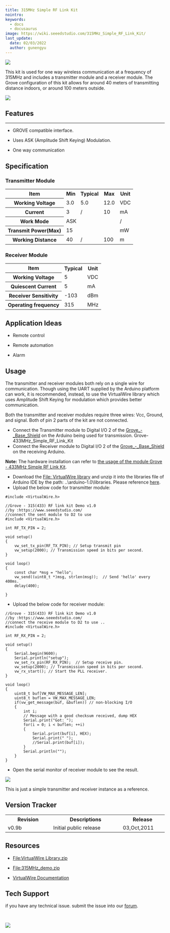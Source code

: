 ```yaml
---
title: 315MHz Simple RF Link Kit
nointro:
keywords:
  - docs
  - docusaurus
image: https://wiki.seeedstudio.com/315MHz_Simple_RF_Link_Kit/
last_update:
  date: 02/03/2022
  author: gunengyu
---
```

![](https://files.seeedstudio.com/wiki/315MHz_Simple_RF_Link_Kit/img/315M_433M.jpg)

This kit is used for one way wireless communication at a frequency of 315MHz and includes a transmitter module and a receiver module. The Grove configuration of this kit allows for around 40 meters of transmitting distance indoors, or around 100 meters outside.

[![](https://files.seeedstudio.com/wiki/Seeed-WiKi/docs/images/300px-Get_One_Now_Banner-ragular.png)](https://www.seeedstudio.com/grove-315mhz-simple-rf-link-kit-p-1061.html?cPath=139_140)

## Features

---

* GROVE compatible interface.

* Uses ASK (Amplitude Shift Keying) Modulation.

* One way communication

## Specification

### Transmitter Module

<table  cellspacing="0" width="80%">
<tr>
<th scope="col"> Item
</th>
<th scope="col"> Min
</th>
<th scope="col"> Typical
</th>
<th scope="col"> Max
</th>
<th scope="col"> Unit
</th></tr>
<tr>
<th scope="row"> Working Voltage
</th>
<td> 3.0
</td>
<td> 5.0
</td>
<td> 12.0
</td>
<td> VDC
</td></tr>
<tr>
<th scope="row"> Current
</th>
<td> 3
</td>
<td> /
</td>
<td> 10
</td>
<td> mA
</td></tr>
<tr>
<th scope="row">Work Mode
</th>
<td colspan="3"> ASK
</td>
<td> /
</td></tr>
<tr>
<th scope="row"> Transmit Power(Max)
</th>
<td colspan="3"> 15
</td>
<td> mW
</td></tr>
<tr>
<th scope="row"> Working Distance
</th>
<td> 40
</td>
<td> /
</td>
<td> 100
</td>
<td> m
</td></tr></table>

### Receiver Module

<table  cellspacing="0" width="80%">
<tr>
<th scope="col"> Item
</th>
<th scope="col"> Typical
</th>
<th scope="col"> Unit
</th></tr>
<tr>
<th scope="row"> Working Voltage
</th>
<td> 5
</td>
<td> VDC
</td></tr>
<tr>
<th scope="row"> Quiescent Current
</th>
<td> 5
</td>
<td> mA
</td></tr>
<tr>
<th scope="row"> Receiver Sensitivity
</th>
<td> -103
</td>
<td> dBm
</td></tr>
<tr>
<th scope="row"> Operating frequency
</th>
<td> 315
</td>
<td> MHz
</td></tr></table>

## Application Ideas

* Remote control

* Remote automation

* Alarm

## Usage

The transmitter and receiver modules both rely on a single wire for communication. Though using the UART supplied by the Arduino platform can work, it is recommended, instead, to use the VirtualWire library which uses Amplitude Shift Keying for modulation which provides better communication.

Both the transmitter and receiver modules require three wires: Vcc, Ground, and signal. Both of pin 2 parts of the kit are not connected.

* Connect the Transmitter module to Digital I/O 2 of the [Grove_-_Base_Shield](/Top_Brand/Arduino/shield/Base_Shield_V2 "Grove - Base Shield") on the Arduino being used for transmission.
Grove-433MHz_Simple_RF_Link_Kit
* Connect the Receiver module to Digital I/O 2 of the [Grove_-_Base_Shield](/Top_Brand/Arduino/shield/Base_Shield_V2 "Grove - Base Shield") on the receiving Arduino.

**Note:** The hardware installation can refer to [the usage of the module Grove - 433MHz Simple RF Link Kit](/Sensor/Grove/Grove_Sensors_Network/RF/Grove-433MHz_Simple_RF_Link_Kit "Grove-433MHz_Simple_RF_Link_Kit").

* Download the [File: VirtualWire library](https://files.seeedstudio.com/wiki/315MHz_Simple_RF_Link_Kit/res/VirtualWire_Library.zip) and unzip it into the libraries file of Arduino IDE by the path: ..\arduino-1.0\libraries. Please reference [here](http://www.pjrc.com/teensy/td_libs_VirtualWire.html).
* Upload the below code for transmitter module:

```
#include <VirtualWire.h>

//Grove - 315(433) RF link kit Demo v1.0
//by :https://www.seeedstudio.com/
//connect the sent module to D2 to use
#include <VirtualWire.h>

int RF_TX_PIN = 2;

void setup()
{
    vw_set_tx_pin(RF_TX_PIN); // Setup transmit pin
    vw_setup(2000); // Transmission speed in bits per second.
}

void loop()
{
    const char *msg = "hello";
    vw_send((uint8_t *)msg, strlen(msg));  // Send 'hello' every 400ms.
    delay(400);

}
```

* Upload the below code for receiver module:

```
//Grove - 315(433) RF link kit Demo v1.0
//by :https://www.seeedstudio.com/
//connect the receive module to D2 to use ..
#include <VirtualWire.h>

int RF_RX_PIN = 2;

void setup()
{
    Serial.begin(9600);
    Serial.println("setup");
    vw_set_rx_pin(RF_RX_PIN);  // Setup receive pin.
    vw_setup(2000); // Transmission speed in bits per second.
    vw_rx_start(); // Start the PLL receiver.
}

void loop()
{
    uint8_t buf[VW_MAX_MESSAGE_LEN];
    uint8_t buflen = VW_MAX_MESSAGE_LEN;
    if(vw_get_message(buf, &buflen)) // non-blocking I/O
    {
        int i;
        // Message with a good checksum received, dump HEX
        Serial.print("Got: ");
        for(i = 0; i < buflen; ++i)
        {
            Serial.print(buf[i], HEX);
            Serial.print(" ");
            //Serial.print(buf[i]);
        }
        Serial.println("");
    }
}
```

* Open the serial monitor of receiver module to see the result.

![](https://files.seeedstudio.com/wiki/315MHz_Simple_RF_Link_Kit/img/Receive_Data.jpg)

This is just a simple transmitter and receiver instance as a reference.

## Version Tracker

<table>
<tr>
<th> Revision
</th>
<th> Descriptions
</th>
<th> Release
</th></tr>
<tr>
<td width="300px"> v0.9b
</td>
<td width="500px"> Initial public release
</td>
<td width="200px"> 03,Oct,2011
</td></tr></table>

## Resources

* [File:VirtualWire Library.zip](https://files.seeedstudio.com/wiki/315MHz_Simple_RF_Link_Kit/res/VirtualWire_Library.zip)

* [File:315MHz_demo.zip](https://files.seeedstudio.com/wiki/315MHz_Simple_RF_Link_Kit/res/315MHz_Demo.zip)

* [VirtualWire Documentation](http://www.open.com.au/mikem/arduino/VirtualWire.pdf)

## Tech Support

 if you have any technical issue.  submit the issue into our [forum](http://forum.seeedstudio.com/).
<div>
  <br /><p style={{textAlign: 'center'}}><a href="https://www.seeedstudio.com/act-4.html?utm_source=wiki&utm_medium=wikibanner&utm_campaign=newproducts" target="_blank"><img src="https://files.seeedstudio.com/wiki/Wiki_Banner/new_product.jpg" /></a></p>
</div>
